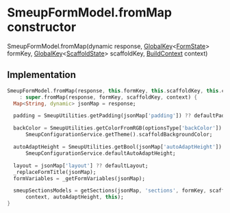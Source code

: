 


# SmeupFormModel.fromMap constructor







SmeupFormModel.fromMap(dynamic response, [GlobalKey](https://api.flutter.dev/flutter/widgets/GlobalKey-class.html)&lt;[FormState](https://api.flutter.dev/flutter/widgets/FormState-class.html)> formKey, [GlobalKey](https://api.flutter.dev/flutter/widgets/GlobalKey-class.html)&lt;[ScaffoldState](https://api.flutter.dev/flutter/material/ScaffoldState-class.html)> scaffoldKey, [BuildContext](https://api.flutter.dev/flutter/widgets/BuildContext-class.html) context)





## Implementation

```dart
SmeupFormModel.fromMap(response, this.formKey, this.scaffoldKey, this.context)
    : super.fromMap(response, formKey, scaffoldKey, context) {
  Map<String, dynamic> jsonMap = response;

  padding = SmeupUtilities.getPadding(jsonMap['padding']) ?? defaultPadding;

  backColor = SmeupUtilities.getColorFromRGB(optionsType['backColor']) ??
      SmeupConfigurationService.getTheme().scaffoldBackgroundColor;

  autoAdaptHeight = SmeupUtilities.getBool(jsonMap['autoAdaptHeight']) ??
      SmeupConfigurationService.defaultAutoAdaptHeight;

  layout = jsonMap['layout'] ?? defaultLayout;
  _replaceFormTitle(jsonMap);
  formVariables = _getFormVariables(jsonMap);

  smeupSectionsModels = getSections(jsonMap, 'sections', formKey, scaffoldKey,
      context, autoAdaptHeight, this);
}
```







